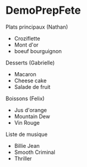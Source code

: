 # DemoPrepFete

Plats principaux (Nathan)
- Croziflette
- Mont d'or
- boeuf bourguignon

Desserts (Gabrielle)
- Macaron
- Cheese cake
- Salade de fruit

Boissons (Felix)
- Jus d'orange
- Mountain Dew
- Vin Rouge

Liste de musique
- Billie Jean
- Smooth Criminal
- Thriller